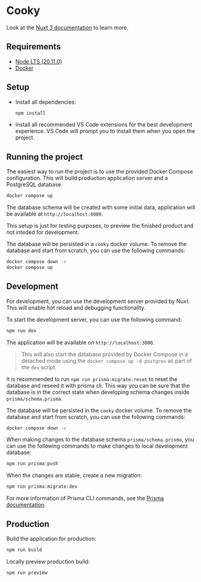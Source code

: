 # Cooky

Look at the [Nuxt 3 documentation](https://nuxt.com/docs/getting-started/introduction) to learn more.

## Requirements

- [Node LTS (20.11.0)](https://nodejs.org/en/download/)
- [Docker](https://www.docker.com/products/docker-desktop/)

## Setup

- Install all dependencies:

  ```bash
  npm install
  ```

- Install all recommended VS Code extensions for the best development experience. VS Code will prompt you to install them when you open the project.

## Running the project

The easiest way to run the project is to use the provided Docker Compose configuration. This will build production application server and a PostgreSQL database.

```bash
docker compose up
```

The database schema will be created with some initial data, application will be available at `http://localhost:8080`.

This setup is just for testing purposes, to preview the finished product and not inteded for development.

The database will be persisted in a `cooky` docker volume. To remove the database and start from scratch, you can use the following commands:

```bash
docker compose down -v
docker compose up
```

## Development

For development, you can use the development server provided by Nuxt. This will enable hot reload and debugging functionality.

To start the development server, you can use the following command:

```bash
npm run dev
```

The application will be available on `http://localhost:3000`.

> This will also start the database provided by Docker Compose in a detached mode using the `docker compose up -d postgres` as part of the `dev` script.

It is recommended to run `npm run prisma:migrate:reset` to reset the database and reseed it with prisma cli. This way you can be sure that the database is in the correct state when developing schema changes inside `prisma/schema.prisma`.

The database will be persisted in the `cooky` docker volume. To remove the database and start from scratch, you can use the following commands:

```bash
docker compose down -v
```

When making changes to the database schema `prisma/schema.prisma`, you can use the following commands to make changes to local development database:

```bash
npm run prisma:push
```

When the changes are stable, create a new migration:

```bash
npm run prisma:migrate:dev
```

For more information of Prisma CLI commands, see the [Prisma documentation](https://www.prisma.io/docs/orm/prisma-migrate/workflows/development-and-production).

## Production

Build the application for production:

```bash
npm run build
```

Locally preview production build:

```bash
npm run preview
```

